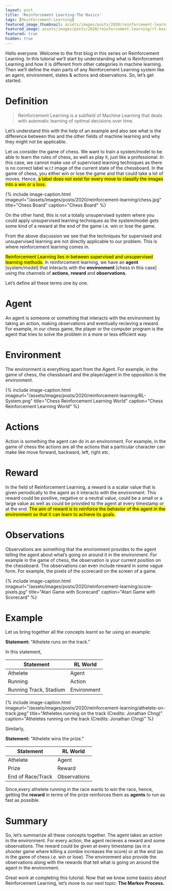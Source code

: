 ```yaml
---
layout: post
title: 'Reinforcement Learning-The Basics'
tags: [Reinforcement-Learning]
featured_image_thumbnail: assets/images/posts/2020/reinforcement-learning/rl-basics.jpeg
featured_image: assets/images/posts/2020/reinforcement-learning/rl-basics.jpeg
featured: true
hidden: true
---
```


Hello everyone. Welcome to the first blog in this series on Reinforcement Learning. In this tutorial we’ll start by understanding what is Reinforcement Learning and how it is different from other categories in machine learning. Then we’ll define the main parts of any Reinforcement Learning system like an agent, environment, states & actions and observations.
So, let’s get started.

# Definition

>Reinforcement Learning is a subfield of Machine Learning that deals with automatic learning of optimal decisions over time.

Let’s understand this with the help of an example and also see what is the difference between this and the other fields of machine learning and why they might not be applicable.
 
Let us consider the game of chess. We want to train a system/model to be able to learn the rules of chess, as well as play it, just like a professional. In this case, we cannot make use of  supervised learning techniques as there is no correct label w.r.t image of the current state of the chessboard. In the game of chess, you either win or lose the game and that could take a lot of moves. Hence, <mark>a label does not exist for every move to classify the images into a win or a loss.</mark>

{% include image-caption.html imageurl="/assets/images/posts/2020/reinforcement-learning/chess.jpg" title="Chess Board" caption="Chess Board" %}

On the other hand, this is not a totally unsupervised system where you could apply unsupervised learning techniques as the system/model gets some kind of a reward at the end of the game i.e. win or lose the game.

From the above discussion we see that the techniques for supervised and unsupervised learning are not directly applicable to our problem. This is where reinforcement learning comes in. 

<mark>Reinforcement Learning lies in between supervised and unsupervised learning methods.</mark> In reinforcement learning, we have an **agent** [system/model] that interacts with the **environment** [chess in this case] using the channels of **actions**, **reward** and **observations**.

Let’s define all these terms one by one.

# Agent
An agent is someone or something that interacts with the environment by taking an action, making observations and eventually recieving a reward. For example, in our chess game, the player or the computer program is the agent that tries to solve the problem in a more or less efficient way.

# Environment
The environment is everything apart from the Agent. For example, in the game of chess, the chessboard and the player/agent in the opposition is the environment.

{% include image-caption.html imageurl="/assets/images/posts/2020/reinforcement-learning/RL-System.png" title="Chess Reinforcement Learning World" caption="Chess Reinforcement Learning World" %}

# Actions
Action is something the agent can do in an environment. For example, in the game of chess the actions are all the actions that a particular character can make like move forward, backward, left, right etc.

# Reward
In the field of Reinforcement Learning, a reward is a scalar value that is given periodically to the agent as it interacts with the environment. This reward could be positive, negative or a neutral value, could be a small or a large value as well as could be provided to the agent at every timestamp or at the end.
<mark>The aim of reward is to reinforce the behavior of the agent in the environment so that it can learn to achieve its goals.</mark>

# Observations
Observations are something that the environment provides to the agent telling the agent about what’s going on around it in the environment. For example in the game of chess, the observation is your current position on the chessboard.
The observations can even include reward in some vague form. For example, the pixels of the scorecard on the screen of a game.

{% include image-caption.html imageurl="/assets/images/posts/2020/reinforcement-learning/score-pixels.jpg" title="Atari Game with Scorecard" caption="Atari Game with Scorecard" %}

# Example

Let us bring together all the concepts learnt so far using an example:

**Statement:** "Athelete runs on the track."

In this statement, <br/>

<table>
<thead>
<tr>
   <th>Statement</th>
   <th>RL World</th>
  </tr>
</thead>
 <tbody>
  <tr>
   <td>Athelete</td>
   <td>
    Agent<br />
   </td>
  </tr>
  <tr>
   <td>Running</td>
   <td>Action</td>
  </tr>
  <tr>
   <td>Running Track, Stadium</td>
   <td>Environment</td>
  </tr>
 </tbody>
</table>

{% include image-caption.html imageurl="/assets/images/posts/2020/reinforcement-learning/athelete-on-track.jpeg" title="Atheletes running on the track (Credits: Jonathan Chng)" caption="Atheletes running on the track (Credits: Jonathan Chng)" %}

Similarly, <br/>

**Statement:** "Athelete wins the prize."

<table>
<thead>
<tr>
   <th>Statement</th>
   <th>RL World</th>
  </tr>
</thead>
 <tbody>
  <tr>
   <td>Athelete</td>
   <td>
    Agent<br />
   </td>
  </tr>
  <tr>
   <td>Prize</td>
   <td>Reward</td>
  </tr>
  <tr>
   <td>End of Race/Track</td>
   <td>Observations</td>
  </tr>
 </tbody>
</table>

Since,every athelete running in the race wants to win the race, hence, getting the **reward** in terms of the prize reinforces them as **agents** to run as fast as possible.

# Summary

So, let’s summarize all these concepts together.
The agent takes an action in the environment. For every action, the agent recieves a reward and some observations. The reward could be given at every timestamp (as in a shooter game where killing a zombie increases the score) or at the end (as in the game of chess i.e. win or lose). The environment also provide the observations along with the rewards that tell what is going on around the agent in the environment.

Great work at completing this tutorial. Now that we know some basics about Reinforcement Learning, let’s move to our next topic: **The Markov Process.**